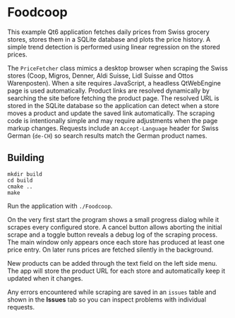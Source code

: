 # Foodcoop

This example Qt6 application fetches daily prices from Swiss grocery stores,
stores them in a SQLite database and plots the price history. A simple trend
detection is performed using linear regression on the stored prices.

The `PriceFetcher` class mimics a desktop browser when scraping the Swiss stores
(Coop, Migros, Denner, Aldi Suisse, Lidl Suisse and Ottos Warenposten). When a site requires JavaScript, a headless QtWebEngine page is used automatically. Product links are resolved
dynamically by searching the site before fetching the product page. The resolved
URL is stored in the SQLite database so the application can detect when a store
moves a product and update the saved link automatically. The scraping code is
intentionally simple and may require adjustments when the page markup changes.
Requests include an `Accept-Language` header for Swiss German (`de-CH`) so
search results match the German product names.

## Building

```
mkdir build
cd build
cmake ..
make
```

Run the application with `./Foodcoop`.

On the very first start the program shows a small progress dialog while it
scrapes every configured store. A cancel button allows aborting the initial
scrape and a toggle button reveals a debug log of the scraping process. The
main window only appears once each store has produced at least one price entry. On
later runs prices are fetched silently in the background.

New products can be added through the text field on the left side menu. The app
will store the product URL for each store and automatically keep it updated when
it changes.

Any errors encountered while scraping are saved in an `issues` table and shown
in the **Issues** tab so you can inspect problems with individual requests.